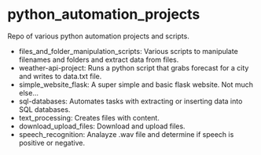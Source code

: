 # python_automation_projects
Repo of various python automation projects and scripts. 

- files_and_folder_manipulation_scripts: Various scripts to manipulate filenames and folders and extract data from files.
- weather-api-project: Runs a python script that grabs forecast for a city and writes to data.txt file.
- simple_website_flask: A super simple and basic flask website. Not much else...
- sql-databases: Automates tasks with extracting or inserting data into SQL databases.
- text_processing: Creates files with content.
- download_upload_files: Download and upload files.
- speech_recognition: Analayze .wav file and determine if speech is positive or negative.
